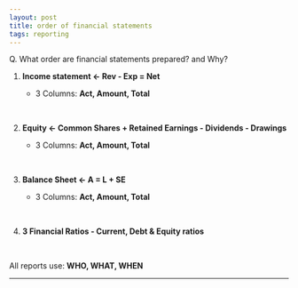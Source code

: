 ```yaml
---
layout: post
title: order of financial statements
tags: reporting
---
```


Q. What order are financial statements prepared? and Why?

1. **Income statement <- Rev - Exp = Net**    

   - 3 Columns: **Act, Amount, Total** 
<br>    

2. **Equity <- Common Shares + Retained Earnings - Dividends - Drawings**  

   - 3 Columns: **Act, Amount, Total**   
<br>

3. **Balance Sheet <- A = L + SE**  

   - 3 Columns: **Act, Amount, Total**  
<br>

4. **3 Financial Ratios - Current, Debt & Equity ratios**  

<br>

All reports use: **WHO, WHAT, WHEN**   

---
